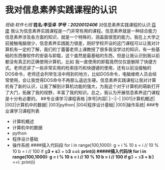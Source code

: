 # 我对信息素养实践课程的认识
*班级:软件七班*  **姓名:李亚卓**  ***学号：2020012406***
对信息素养实践课程的认识:[百度](https://wenku.baidu.com/view/5ba5d23777a20029bd64783e0912a21615797f58.html)
我认为信息素养实践课程是一门非常有用的课程。信息素养就是一种综合能力信息素养涉及各方面的知识，就是一个特殊的，涵盖面很宽的能力。我在上大学之前接触电脑很少，信息素养实践能力很差，刚好学校开设的这门课程可以让我对计算机有一定的了解，我们的丁蕾蕾老师上课教授了很多我没学过的知识，有一些基础的东西像软件的安装与卸载，这个虽然是最基础的东西，但是让我认识到我以前都没有真正的正确使用计算机，比如 我一直使用的卸载竟然仅仅是删除了快捷方式。老师还讲了一些非常实用的检索技巧和快捷键的使用，还有以前没接触的DOS命令，老师还会列举生活中用到的地方，比如DOS命令，电脑维修人员会经常使用，会让我觉得DOS命令不再那么遥远生硬。信息素养实践课程让我对计算机有了新的认识，让我了解到计算机功能的强大，为我这个对于计算机的萌新打开了大门，拓展了我的视野，丰富了我的知识。总之，我认为开展信息素养这门课程是十分有必要的。
##专业课学习课程表格
|序号|内容|
|:-:|:-|
|001|计算机概述|
|002|计算机中的数据|
|003|python|
|004|程序设计基础|
|005|操作系统|
###专业课学习课程列表
- 计算机概述
- 计算机中的数据
- python
- 程序设计基础
- 操作系统
####插入代码段
for i in range(100,1000): g = i % 10  s = i // 10 % 10  b = i // 100 if g**3 + s**3 + b**3 ==i:  print(i)
#####插入代码块
for i in range(100,1000):
g = i % 10
    s = i // 10 % 10
    b = i // 100
    if g**3 + s**3 + b**3 ==i:
        print(i)